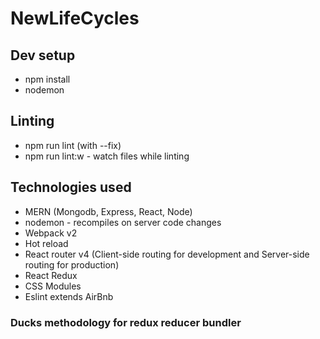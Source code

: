 # NewLifeCycles

## Dev setup
- npm install
- nodemon

## Linting
- npm run lint (with --fix)
- npm run lint:w - watch files while linting

## Technologies used
- MERN (Mongodb, Express, React, Node)
- nodemon - recompiles on server code changes
- Webpack v2
- Hot reload
- React router v4 (Client-side routing for development and Server-side routing for production)
- React Redux
- CSS Modules
- Eslint extends AirBnb

### Ducks methodology for redux reducer bundler